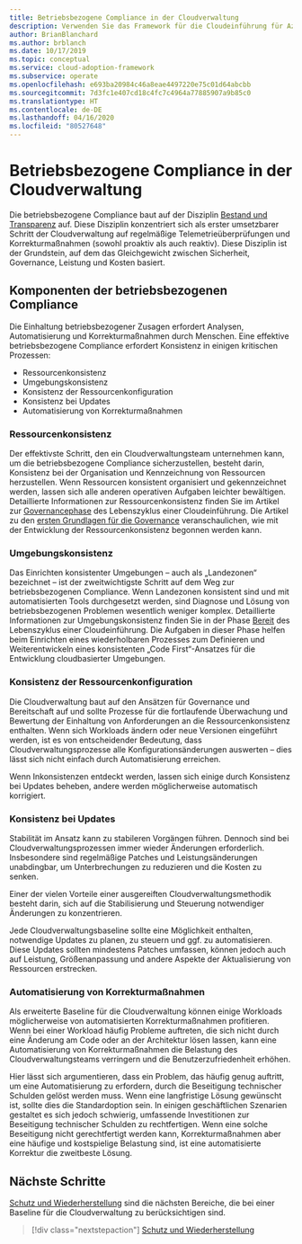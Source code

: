 ```yaml
---
title: Betriebsbezogene Compliance in der Cloudverwaltung
description: Verwenden Sie das Framework für die Cloudeinführung für Azure, um zu erfahren, wie Sie die Compliance in Bezug auf betriebsbezogene Zusagen sicherstellen.
author: BrianBlanchard
ms.author: brblanch
ms.date: 10/17/2019
ms.topic: conceptual
ms.service: cloud-adoption-framework
ms.subservice: operate
ms.openlocfilehash: e693ba20984c46a8eae4497220e75c01d64abcbb
ms.sourcegitcommit: 7d3fc1e407cd18c4fc7c4964a77885907a9b85c0
ms.translationtype: HT
ms.contentlocale: de-DE
ms.lasthandoff: 04/16/2020
ms.locfileid: "80527648"
---
```

# <a name="operational-compliance-in-cloud-management"></a>Betriebsbezogene Compliance in der Cloudverwaltung

Die betriebsbezogene Compliance baut auf der Disziplin [Bestand und Transparenz](./inventory.md) auf. Diese Disziplin konzentriert sich als erster umsetzbarer Schritt der Cloudverwaltung auf regelmäßige Telemetrieüberprüfungen und Korrekturmaßnahmen (sowohl proaktiv als auch reaktiv). Diese Disziplin ist der Grundstein, auf dem das Gleichgewicht zwischen Sicherheit, Governance, Leistung und Kosten basiert.

## <a name="components-of-operations-compliance"></a>Komponenten der betriebsbezogenen Compliance

Die Einhaltung betriebsbezogener Zusagen erfordert Analysen, Automatisierung und Korrekturmaßnahmen durch Menschen. Eine effektive betriebsbezogene Compliance erfordert Konsistenz in einigen kritischen Prozessen:

- Ressourcenkonsistenz
- Umgebungskonsistenz
- Konsistenz der Ressourcenkonfiguration
- Konsistenz bei Updates
- Automatisierung von Korrekturmaßnahmen

### <a name="resource-consistency"></a>Ressourcenkonsistenz

Der effektivste Schritt, den ein Cloudverwaltungsteam unternehmen kann, um die betriebsbezogene Compliance sicherzustellen, besteht darin, Konsistenz bei der Organisation und Kennzeichnung von Ressourcen herzustellen. Wenn Ressourcen konsistent organisiert und gekennzeichnet werden, lassen sich alle anderen operativen Aufgaben leichter bewältigen. Detaillierte Informationen zur Ressourcenkonsistenz finden Sie im Artikel zur [Governancephase](../../govern/index.md) des Lebenszyklus einer Cloudeinführung. Die Artikel zu den [ersten Grundlagen für die Governance](../../govern/initial-foundation.md) veranschaulichen, wie mit der Entwicklung der Ressourcenkonsistenz begonnen werden kann.

### <a name="environment-consistency"></a>Umgebungskonsistenz

Das Einrichten konsistenter Umgebungen – auch als „Landezonen“ bezeichnet – ist der zweitwichtigste Schritt auf dem Weg zur betriebsbezogenen Compliance. Wenn Landezonen konsistent sind und mit automatisierten Tools durchgesetzt werden, sind Diagnose und Lösung von betriebsbezogenen Problemen wesentlich weniger komplex. Detaillierte Informationen zur Umgebungskonsistenz finden Sie in der Phase [Bereit](../../ready/index.md) des Lebenszyklus einer Cloudeinführung. Die Aufgaben in dieser Phase helfen beim Einrichten eines wiederholbaren Prozesses zum Definieren und Weiterentwickeln eines konsistenten „Code First“-Ansatzes für die Entwicklung cloudbasierter Umgebungen.

### <a name="resource-configuration-consistency"></a>Konsistenz der Ressourcenkonfiguration

Die Cloudverwaltung baut auf den Ansätzen für Governance und Bereitschaft auf und sollte Prozesse für die fortlaufende Überwachung und Bewertung der Einhaltung von Anforderungen an die Ressourcenkonsistenz enthalten. Wenn sich Workloads ändern oder neue Versionen eingeführt werden, ist es von entscheidender Bedeutung, dass Cloudverwaltungsprozesse alle Konfigurationsänderungen auswerten – dies lässt sich nicht einfach durch Automatisierung erreichen.

Wenn Inkonsistenzen entdeckt werden, lassen sich einige durch Konsistenz bei Updates beheben, andere werden möglicherweise automatisch korrigiert.

### <a name="update-consistency"></a>Konsistenz bei Updates

Stabilität im Ansatz kann zu stabileren Vorgängen führen. Dennoch sind bei Cloudverwaltungsprozessen immer wieder Änderungen erforderlich. Insbesondere sind regelmäßige Patches und Leistungsänderungen unabdingbar, um Unterbrechungen zu reduzieren und die Kosten zu senken.

Einer der vielen Vorteile einer ausgereiften Cloudverwaltungsmethodik besteht darin, sich auf die Stabilisierung und Steuerung notwendiger Änderungen zu konzentrieren.

Jede Cloudverwaltungsbaseline sollte eine Möglichkeit enthalten, notwendige Updates zu planen, zu steuern und ggf. zu automatisieren. Diese Updates sollten mindestens Patches umfassen, können jedoch auch auf Leistung, Größenanpassung und andere Aspekte der Aktualisierung von Ressourcen erstrecken.

### <a name="remediation-automation"></a>Automatisierung von Korrekturmaßnahmen

Als erweiterte Baseline für die Cloudverwaltung können einige Workloads möglicherweise von automatisierten Korrekturmaßnahmen profitieren. Wenn bei einer Workload häufig Probleme auftreten, die sich nicht durch eine Änderung am Code oder an der Architektur lösen lassen, kann eine Automatisierung von Korrekturmaßnahmen die Belastung des Cloudverwaltungsteams verringern und die Benutzerzufriedenheit erhöhen.

Hier lässt sich argumentieren, dass ein Problem, das häufig genug auftritt, um eine Automatisierung zu erfordern, durch die Beseitigung technischer Schulden gelöst werden muss. Wenn eine langfristige Lösung gewünscht ist, sollte dies die Standardoption sein. In einigen geschäftlichen Szenarien gestaltet es sich jedoch schwierig, umfassende Investitionen zur Beseitigung technischer Schulden zu rechtfertigen. Wenn eine solche Beseitigung nicht gerechtfertigt werden kann, Korrekturmaßnahmen aber eine häufige und kostspielige Belastung sind, ist eine automatisierte Korrektur die zweitbeste Lösung.

## <a name="next-steps"></a>Nächste Schritte

[Schutz und Wiederherstellung](./protect.md) sind die nächsten Bereiche, die bei einer Baseline für die Cloudverwaltung zu berücksichtigen sind.

> [!div class="nextstepaction"]
> [Schutz und Wiederherstellung](./protect.md)

